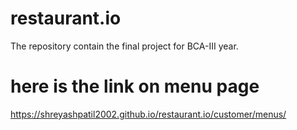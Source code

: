 # restaurant.io
The repository contain the final project for BCA-III year.

# here is the link on menu page
https://shreyashpatil2002.github.io/restaurant.io/customer/menus/

